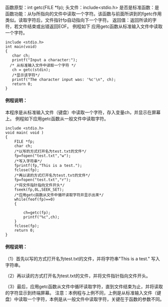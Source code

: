 函数原型：int getc(FILE *fp);
头文件：include<stdio.h>
是否是标准函数：是
函数功能：从fp所指向的文件中读取一个字符。该函数与前面所讲到的fgetc作用类似。读取字符后，文件指针fp自动指向下一个字符。
返回值：返回所读的字符，若文件结束或出错返回EOF。
例程如下 应用getc函数从标准输入文件中读取一个字符。
```  
include <stdio.h>
int main(void)
{
   char ch;
   printf("Input a character:");
  /* 从标准输入文件中读取一个字符 */
   ch = getc(stdin);
   /*显示该字符*/
   printf("The character input was: '%c'\n", ch);
   return 0;
}
```
#### 例程说明：
本程序是从标准输入文件（键盘）中读取一个字符，存入变量ch，并显示在屏幕上。
例程如下应用getc函数从一般文件中读取字符。
```  
include <stdio.h>
void main( void )
{
    FILE *fp;
    char ch;
    /*以写的方式打开名为test.txt的文件*/
    fp=fopen("test.txt","w");
    /*写入字符串*/
    fprintf(fp,"This is a test.");
    fclose(fp);
    /*再以读的方式打开名为test.txt的文件*/
    fp=fopen("test.txt","r");
    /*将文件指针指向文件开头*/
    fseek(fp,0L,SEEK_SET);
    /*应用getc函数从文件中循环读取字符并显示出来*/
    while(feof(fp)==0)
    {

        ch=getc(fp);
        printf("%c",ch);
    }
    fclose(fp);
    return 0;
}
```

#### 例程说明：
（1）首先以写的方式打开名为test.txt的文件，并将字符串"This is a test." 写入字符串。

（2）再以读的方式打开名为test.txt的文件，并将文件指针指向文件开头。

（3）最后，应用getc函数从文件中循环读取字符，直到文件结束为止，并将读取的字符显示到终端屏幕。
注意：本例程与上例不同，上例是从标准输入文件（键盘）中读取一个字符，本例是从一般文件中读取字符，关键在于函数的参数不同。
